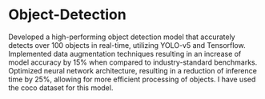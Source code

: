 # Object-Detection
Developed a high-performing object detection model that accurately detects over 100 objects in real-time, utilizing YOLO-v5 and Tensorflow. 
Implemented data augmentation techniques resulting in an increase of model accuracy by 15% when compared to industry-standard benchmarks. 
Optimized neural network architecture, resulting in a reduction of inference time by 25%, allowing for more efficient processing of objects. 
I have used the coco dataset for this model.
